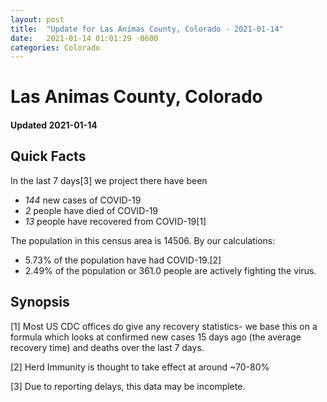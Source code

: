 ```yaml
---
layout: post
title:  "Update for Las Animas County, Colorado - 2021-01-14"
date:   2021-01-14 01:01:29 -0600
categories: Colorado
---
```


# Las Animas County, Colorado
#### Updated 2021-01-14

## Quick Facts

In the last 7 days[3] we project there have been
- *144* new cases of COVID-19
- *2* people have died of COVID-19
- *13* people have recovered from COVID-19[1]

The population in this census area is 14506. By our calculations:
- 5.73% of the population have had COVID-19.[2]
- 2.49% of the population or 361.0 people are actively fighting the virus.

## Synopsis




[1] Most US CDC offices do give any recovery statistics- we base this on a formula which looks at confirmed new cases
15 days ago (the average recovery time) and deaths over the last 7 days.

[2] Herd Immunity is thought to take effect at around ~70-80%

[3] Due to reporting delays, this data may be incomplete.
 
    